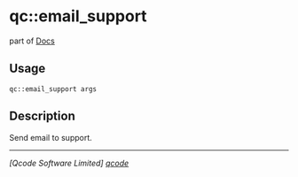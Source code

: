 qc::email_support
=================

part of [Docs](../index.md)

Usage
-----
`qc::email_support args`

Description
-----------
Send email to support.

----------------------------------
*[Qcode Software Limited] [qcode]*

[qcode]: http://www.qcode.co.uk "Qcode Software"